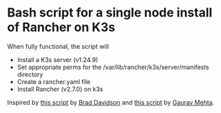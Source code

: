 # Bash script for a single node install of Rancher on K3s

When fully functional, the script will

- Install a K3s server (v1.24.9)
- Set appropriate perms for the /var/lib/rancher/k3s/server/manifests directory
- Create a rancher.yaml file
- Install Rancher (v2.7.0) on k3s

Inspired by [this script](https://gist.github.com/brandond/a171a2d2633ccb124f53129315a5970b) by [Brad Davidson](https://gist.github.com/brandond) and [this script](https://github.com/ibrokethecloud/k3s-rancher-bootstrap) by [Gaurav Mehta](https://github.com/ibrokethecloud/).
